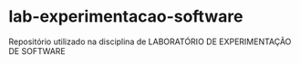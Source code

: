 # lab-experimentacao-software
Repositório utilizado na disciplina de LABORATÓRIO DE EXPERIMENTAÇÃO DE SOFTWARE

